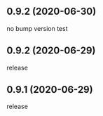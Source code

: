 0.9.2 (2020-06-30)
------------------
no bump version test

0.9.2 (2020-06-29)
------------------
release

0.9.1 (2020-06-29)
------------------
release